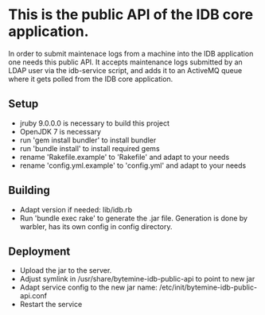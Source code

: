 # This is the public API of the IDB core application.

In order to submit maintenace logs from a machine into the IDB application one needs this public API.
It accepts maintenance logs submitted by an LDAP user via the idb-service script, and adds it to an
ActiveMQ queue where it gets polled from the IDB core application.

## Setup

- jruby 9.0.0.0 is necessary to build this project
- OpenJDK 7 is necessary
- run 'gem install bundler' to install bundler
- run 'bundle install' to install required gems
- rename 'Rakefile.example' to 'Rakefile' and adapt to your needs
- rename 'config.yml.example' to 'config.yml' and adapt to your needs

## Building

- Adapt version if needed: lib/idb.rb
- Run 'bundle exec rake' to generate the .jar file. Generation is done by warbler, has its own config in config directory.

## Deployment

- Upload the jar to the server.
- Adjust symlink in /usr/share/bytemine-idb-public-api to point to new jar
- Adapt service config to the new jar name: /etc/init/bytemine-idb-public-api.conf
- Restart the service

